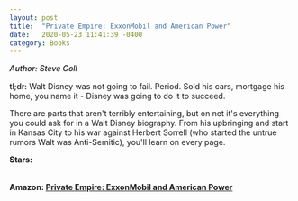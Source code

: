 ```yaml
---
layout: post
title:  "Private Empire: ExxonMobil and American Power"
date:   2020-05-23 11:41:39 -0400
category: Books
---
```

<link rel="stylesheet" href="https://cdnjs.cloudflare.com/ajax/libs/font-awesome/4.7.0/css/font-awesome.min.css">

<span style="font-weight:500;font-style:italic;"> Author: Steve Coll</span>

<div style="margin-top:15px;"></div>

<span style="font-weight:500;">tl;dr:</span> Walt Disney was not going to fail. Period. Sold his cars, mortgage his home, you name it - Disney was going to do it to succeed. 

There are parts that aren't terribly entertaining, but on net it's everything you could ask for in a Walt Disney biography. From his upbringing and start in Kansas City to his war against Herbert Sorrell (who started the untrue rumors Walt was Anti-Semitic), you'll learn on every page. 

<table>
	<tr><b>Stars: </b></tr>
	<tr>
		<span class="fa fa-star checked"></span>
		<span class="fa fa-star checked"></span>
		<span class="fa fa-star checked"></span>
		<span class="fa fa-star checked"></span>
		<span class="fa fa-star checked"></span>
	</tr>
</table>

**Amazon: [Private Empire: ExxonMobil and American Power](https://www.amazon.com/gp/product/0143123548)**